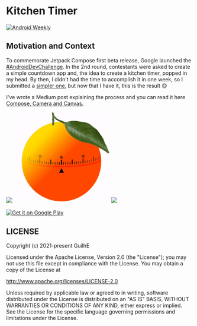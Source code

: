 # Kitchen Timer
[![Android Weekly](https://androidweekly.net/issues/issue-462/badge)](https://androidweekly.net/issues/issue-462)

## Motivation and Context
To commemorate Jetpack Compose first beta release, Google launched the [#AndroidDevChallenge](https://developer.android.com/dev-challenge). In the 2nd round, contestants were asked to create a simple countdown app and, the idea to create a kitchen timer, popped in my head.
By then, I didn't had the time to accomplish it in one week, so I submitted a [simpler one](https://github.com/GuilhE/OneHotMinute-Compose), but now that I have it, this is the result 😊

I've wrote a Medium post explaining the process and you can read it here [Compose, Camera and Canvas.](https://guidelgado.medium.com/compose-camera-and-canvas-87b8cfed8cda)

<img src="/media/tomato.gif" width="260"> <img src="/media/orange.gif" width="260"> <img src="/media/lemon.gif" width="260">

<a href='https://play.google.com/store/apps/details?id=com.github.guilhe.compose.kitchentimer'><img width="30%" alt='Get it on Google Play' src='https://play.google.com/intl/en_us/badges/images/generic/en_badge_web_generic.png'/></a>

 ## LICENSE

Copyright (c) 2021-present GuilhE

Licensed under the Apache License, Version 2.0 (the "License");
you may not use this file except in compliance with the License.
You may obtain a copy of the License at

<http://www.apache.org/licenses/LICENSE-2.0>

Unless required by applicable law or agreed to in writing, software
distributed under the License is distributed on an "AS IS" BASIS,
WITHOUT WARRANTIES OR CONDITIONS OF ANY KIND, either express or implied.
See the License for the specific language governing permissions and
limitations under the License.
